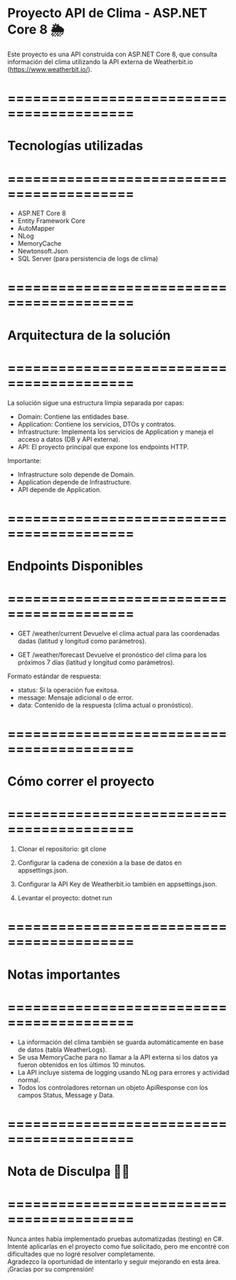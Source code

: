 # Proyecto API de Clima - ASP.NET Core 8 🌦️

Este proyecto es una API construida con ASP.NET Core 8, que consulta información del clima utilizando la API externa de Weatherbit.io (https://www.weatherbit.io/).

# =========================================
# Tecnologías utilizadas
# =========================================
- ASP.NET Core 8
- Entity Framework Core
- AutoMapper
- NLog
- MemoryCache
- Newtonsoft.Json
- SQL Server (para persistencia de logs de clima)

# =========================================
# Arquitectura de la solución
# =========================================
La solución sigue una estructura limpia separada por capas:
- Domain: Contiene las entidades base.
- Application: Contiene los servicios, DTOs y contratos.
- Infrastructure: Implementa los servicios de Application y maneja el acceso a datos (DB y API externa).
- API: El proyecto principal que expone los endpoints HTTP.

Importante:
- Infrastructure solo depende de Domain.
- Application depende de Infrastructure.
- API depende de Application.

# =========================================
# Endpoints Disponibles
# =========================================
- GET /weather/current
  Devuelve el clima actual para las coordenadas dadas (latitud y longitud como parámetros).

- GET /weather/forecast
  Devuelve el pronóstico del clima para los próximos 7 días (latitud y longitud como parámetros).

Formato estándar de respuesta:
- status: Si la operación fue exitosa.
- message: Mensaje adicional o de error.
- data: Contenido de la respuesta (clima actual o pronóstico).

# =========================================
# Cómo correr el proyecto
# =========================================
1. Clonar el repositorio:
git clone <tu-repo>

2. Configurar la cadena de conexión a la base de datos en appsettings.json.

3. Configurar la API Key de Weatherbit.io también en appsettings.json.

4. Levantar el proyecto:
dotnet run

# =========================================
# Notas importantes
# =========================================
- La información del clima también se guarda automáticamente en base de datos (tabla WeatherLogs).
- Se usa MemoryCache para no llamar a la API externa si los datos ya fueron obtenidos en los últimos 10 minutos.
- La API incluye sistema de logging usando NLog para errores y actividad normal.
- Todos los controladores retornan un objeto ApiResponse<T> con los campos Status, Message y Data.

# =========================================
# Nota de Disculpa 🙏🏻
# =========================================
Nunca antes había implementado pruebas automatizadas (testing) en C#. Intenté aplicarlas en el proyecto como fue solicitado, pero me encontré con dificultades que no logré resolver completamente.  
Agradezco la oportunidad de intentarlo y seguir mejorando en esta área. ¡Gracias por su comprensión!
